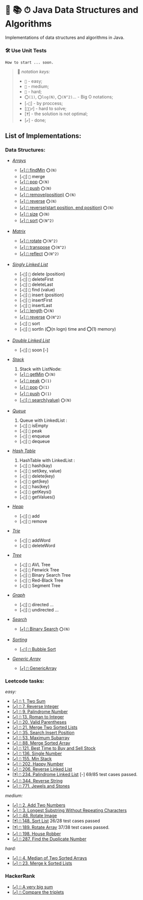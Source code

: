 # 🧠 📚 ⏱ Java Data Structures and Algorithms

Implementations of data structures and algorithms in Java.

### 🛠 Use Unit Tests
    How to start ... soon.

> 📌 *notation keys:*
> - `🍏` - easy;
> - `🍐` - medium;
> - `🍎` - hard;
> - `⭕️(1)`, `⭕️log(N)`, `⭕️(N^2)`... - Big O notations;
> - [`✍🏻`] - by proccess;
> - [`🙇🏻‍♂️`] - hard to solve;
> - [`❓`] - the solution is not optimal;
> - [`✔️`] - done;

## List of Implementations:

### Data Structures:

- [_Arrays_](src/main/java/dev/eugenem/dataStructures/arrays)
    - [ [`✔️`] `🍏` findMin](src/main/java/dev/eugenem/dataStructures/arrays/Arrays.java#L45) `⭕️(N)`
    - [`✍🏻`] `🍏` merge
    - [ [`✔️`] `🍏` pop](src/main/java/dev/eugenem/dataStructures/arrays/Arrays.java#L20) `⭕️(N)`
    - [ [`✔️`] `🍏` push](src/main/java/dev/eugenem/dataStructures/arrays/Arrays.java#L7) `⭕️(N)`
    - [ [`✔️`] `🍏` remove(position)](src/main/java/dev/eugenem/dataStructures/arrays/Arrays.java#L63) `⭕️(N)`
    - [ [`✔️`] `🍐` reverse](src/main/java/dev/eugenem/dataStructures/arrays/Arrays.java#L87) `⭕️(N)`
    - [ [`✔️`] `🍐` reverse(start position, end position)](src/main/java/dev/eugenem/dataStructures/arrays/Arrays.java#L102) `⭕️(N)`
    - [ [`✔️`] `🍏` size](src/main/java/dev/eugenem/dataStructures/arrays/Arrays.java#L31) `⭕️(N)`
    - [ [`✔️`] `🍐` sort](src/main/java/dev/eugenem/dataStructures/arrays/Arrays.java#L117) `⭕️(N^2)`

- [_Matrix_](src/main/java/dev/eugenem/dataStructures/matrix)
    - [ [`✔️`] `🍐` rotate](src/main/java/dev/eugenem/dataStructures/matrix/Matrix.java#L9) `⭕️(N^2)`
    - [ [`✔️`] `🍐` transpose](src/main/java/dev/eugenem/dataStructures/matrix/Matrix.java#L19) `⭕️(N^2)`
    - [ [`✔️`] `🍐` reflect](src/main/java/dev/eugenem/dataStructures/matrix/Matrix.java#L33) `⭕️(N^2)`

- [_Singly Linked List_](src/main/java/dev/eugenem/dataStructures/SinglyLinkedList)
    - [`✍🏻`] `🍏` delete (position)
    - [`✍🏻`] `🍏` deleteFirst
    - [`✍🏻`] `🍏` deleteLast
    - [`✍🏻`] `🍏` find (value)
    - [`✍🏻`] `🍏` insert (position)
    - [`✍🏻`] `🍏` insertFirst
    - [`✍🏻`] `🍏` insertLast
    - [ [`✔️`] `🍏` length](src/main/java/dev/eugenem/dataStructures/SinglyLinkedList/SinglyLinkedList.java#L39) `⭕️(N)`
    - [ [`✔️`] `🍏` reverse](src/main/java/dev/eugenem/dataStructures/SinglyLinkedList/SinglyLinkedList.java#L7) `⭕️(N^2)`
    - [`✍🏻`] `🍏` sort
    - [`✍🏻`] `🍏` sortIn (⭕️(n logn) time and ⭕️(1) memory)

- [_Double Linked List_](src/main/java/dev/eugenem/dataStructures/DoubleLinkedList)
    - [`✍🏻`] `🍏` soon [-]

- [_Stack_](src/main/java/dev/eugenem/dataStructures/stack)
    1. Stack with ListNode:
    - [ [`✔️`] `🍏` getMin](src/main/java/dev/eugenem/dataStructures/stack/ListNodeStack.java#L48) `⭕️(N)`
    - [ [`✔️`] `🍏` peak](src/main/java/dev/eugenem/dataStructures/stack/ListNodeStack.java#L39) `⭕️(1)`
    - [ [`✔️`] `🍏` pop](src/main/java/dev/eugenem/dataStructures/stack/ListNodeStack.java#L30) `⭕️(1)`
    - [ [`✔️`] `🍏` push](src/main/java/dev/eugenem/dataStructures/stack/ListNodeStack.java#L19) `⭕️(1)`
    - [ [`✍🏻`] `🍏` search(value)](src/main/java/dev/eugenem/dataStructures/stack) `⭕️(N)`

- [_Queue_](src/main/java/dev/eugenem/dataStructures/queue)
    1. Queue with LinkedList :
    - [`✍🏻`] `🍏` isEmpty
    - [`✍🏻`] `🍏` peak
    - [`✍🏻`] `🍏` enqueue
    - [`✍🏻`] `🍏` dequeue

- [_Hash Table_](src/main/java/dev/eugenem/dataStructures/hashTable)
    1. HashTable with LinkedList :
    - [`✍🏻`] `🍏` hash(kay)
    - [`✍🏻`] `🍏` set(key, value)
    - [`✍🏻`] `🍏` delete(key)
    - [`✍🏻`] `🍏` get(key)
    - [`✍🏻`] `🍏` has(key)
    - [`✍🏻`] `🍏` getKeys()
    - [`✍🏻`] `🍏` getValues()

- [_Heap_](src/main/java/dev/eugenem/dataStructures/heap)
    - [`✍🏻`] `🍎` add
    - [`✍🏻`] `🍎` remove

- [_Trie_](src/main/java/dev/eugenem/dataStructures/trie)
    - [`✍🏻`] `🍎` addWord
    - [`✍🏻`] `🍎` deleteWord

- [_Tree_](src/main/java/dev/eugenem/dataStructures/tree)
    - [`✍🏻`] `🍎` AVL Tree
    - [`✍🏻`] `🍎` Fenwick Tree
    - [`✍🏻`] `🍎` Binary Search Tree
    - [`✍🏻`] `🍎` Red-Black Tree
    - [`✍🏻`] `🍎` Segment Tree

- [_Graph_](src/main/java/dev/eugenem/dataStructures/graph)
    - [`✍🏻`] `🍎` directed ...
    - [`✍🏻`] `🍎` undirected ...

- [_Search_](src/main/java/dev/eugenem/Search)
    - [ [`✔️`] `🍏` Binary Search](src/main/java/dev/eugenem/search/BinarySearch) `⭕️(N)`

- [_Sorting_](src/main/java/dev/eugenem/sorting)
    - [ [`✍🏻`] `🍏` Bubble Sort](src/main/java/dev/eugenem/sorting/BubbleSort.java)

- [_Generic Array_](src/main/java/dev/eugenem/generics)
    - [ [`✔️`] `🍏` GenericArray](src/main/java/dev/eugenem/generics/GenericArray.java)

### Leetcode tasks:

_easy:_
- [ [`✔️`] `🍏` 1. Two Sum](src/main/java/dev/eugenem/leetcode/TwoSum)
- [ [`✔️`] `🍏` 7. Reverse Integer](src/main/java/dev/eugenem/leetcode/ReverseInteger)
- [ [`✔️`] `🍏` 9. Palindrome Number](src/main/java/dev/eugenem/leetcode/PalindromeNumber)
- [ [`✔️`] `🍏` 13. Roman to Integer](src/main/java/dev/eugenem/leetcode/RomanToInteger)
- [ [`✔️`] `🍏` 20. Valid Parentheses](src/main/java/dev/eugenem/leetcode/ValidParentheses)
- [ [`✔️`] `🍏` 21. Merge Two Sorted Lists](src/main/java/dev/eugenem/leetcode/MergeTwoSortedLists)
- [ [`✔️`] `🍏` 35. Search Insert Position](src/main/java/dev/eugenem/leetcode/SearchInsertPosition)
- [ [`✔️`] `🍏` 53. Maximum Subarray](src/main/java/dev/eugenem/leetcode/MaxSubArray)
- [ [`✔️`] `🍏` 88. Merge Sorted Array](src/main/java/dev/eugenem/leetcode/MergeSortedArray)
- [ [`✔️`] `🍏` 121. Best Time to Buy and Sell Stock](src/main/java/dev/eugenem/leetcode/BestTimeToBuyAndSellStock)
- [ [`✔️`] `🍏` 136. Single Number](src/main/java/dev/eugenem/leetcode/SingleNumber)
- [ [`✔️`] `🍏` 155. Min Stack](src/main/java/dev/eugenem/leetcode/MinStack)
- [ [`✔️`] `🍏` 202. Happy Number](src/main/java/dev/eugenem/leetcode/HappyNumber)
- [ [`✔️`] `🍏` 206. Reverse Linked List](src/main/java/dev/eugenem/leetcode/ReverseLinkedList)
- [ [`❓`] `🍏` 234. Palindrome Linked List](src/main/java/dev/eugenem/leetcode/PalindromeLinkedList) [-] 69/85 test cases passed.
- [ [`✔️`] `🍏` 344. Reverse String](src/main/java/dev/eugenem/leetcode/ReverseString)
- [ [`✔️`] `🍏` 771. Jewels and Stones](src/main/java/dev/eugenem/leetcode/JewelsAndStones)

_medium:_
- [ [`✔️`] `🍐` 2. Add Two Numbers](src/main/java/dev/eugenem/leetcode/AddTwoNumbers)
- [ [`✔️`] `🍐` 3. Longest Substring Without Repeating Characters](src/main/java/dev/eugenem/leetcode/LongestSubstringWithoutRepeatingCharacters)
- [ [`✔️`] `🍐` 48. Rotate Image](src/main/java/dev/eugenem/leetcode/RotateImage)
- [ [`❓`] `🍐` 148. Sort List](src/main/java/dev/eugenem/leetcode/SortList)  26/28 test cases passed
- [ [`❓`] `🍐` 189. Rotate Array](src/main/java/dev/eugenem/leetcode/RotateArray) 37/38 test cases passed.
- [ [`✔️`] `🍐` 198. House Robber](src/main/java/dev/eugenem/leetcode/HouseRobber)
- [ [`✔️`] `🍐` 287. Find the Duplicate Number](src/main/java/dev/eugenem/leetcode/FindtheDuplicateNumber)

_hard:_
- [ [`✔️`] `🍎` 4. Median of Two Sorted Arrays](src/main/java/dev/eugenem/leetcode/MedianOfTwoSortedArrays)
- [ [`✔️`] `🍎` 23. Merge k Sorted Lists](src/main/java/dev/eugenem/leetcode/MergeKSortedLists)

### HackerRank

- [ [`✔️`] `🍏` A very big sum](src/main/java/dev/eugenem/hackerrank/AVeryBigSum.java)
- [ [`✔️`] `🍏` Compare the triplets](src/main/java/dev/eugenem/hackerrank/CompareTheTriplets.java)
